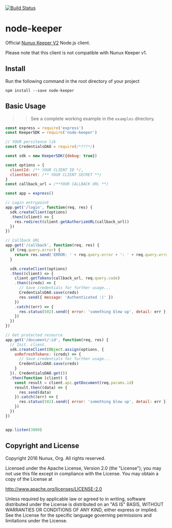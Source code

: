 [![Build Status](https://travis-ci.org/ncarlier/node-keeper.svg?branch=master)](https://travis-ci.org/ncarlier/node-keeper)

node-keeper
===========

Official <a href="http://keeper.nunux.org" target="_new">Nunux Keeper V2</a>
Node.js client.

Please note that this client is not compatible with Nunux Keeper v1.

Install
-------

Run the following command in the root directory of your project

```
npm install --save node-keeper
```

Basic Usage
-----------

>> See a complete working example in the `examples` directory.

```javascript
const express = require('express')
const KeeperSDK = require('node-keeper')

// YOUR persitence lib
const CredentialsDAO = require(/*???*/)

const sdk = new KeeperSDK({debug: true})

const options = {
  clientId: /** YOUR CLIENT ID */,
  clientSecret: /** YOUR CLIENT SECRET **/
}
const callback_url = /**YOUR CALLBACK URL **/

const app = express()

// Login entrypoint
app.get('/login', function(req, res) {
  sdk.createClient(options)
  .then((client) => {
    res.redirect(client.getAuthorizeURL(callback_url))
  })
})

// Callback URL
app.get('/callback', function(req, res) {
  if (req.query.error) {
    return res.send('ERROR: ' + req.query.error + ': ' + req.query.error_description)
  }

  sdk.createClient(options)
  .then((client) => {
    client.getTokens(callback_url, req.query.code)
    .then((creds) => {
      // Save credentials for further usage...
      CredentialsDAO.save(creds)
      res.send({ message: 'Authenticated :)' })
    })
    .catch((err) => {
      res.status(502).send({ error: 'something blew up', detail: err })
    })
  })
})

// Get protected resource
app.get('/document/:id', function(req, res) {
  // Init. client.
  sdk.createClient(Object.assign(options, {
    onRefreshTokens: (creds) => {
      // Save credentials for further usage...
      CredentialsDAO.save(creds)
    }
  }), CredentialsDAO.get())
  .then(function (client) {
    const result = client.api.getDocument(req.params.id)
    result.then((data) => {
      res.send(data)
    }).catch((err) => {
      res.status(502).send({ error: 'something blew up', detail: err })
    })
  })
})


app.listen(3000)
```

Copyright and License
---------------------

Copyright 2016 Nunux, Org. All rights reserved.

Licensed under the Apache License, Version 2.0 (the "License");
you may not use this file except in compliance with the License.
You may obtain a copy of the License at

   http://www.apache.org/licenses/LICENSE-2.0

Unless required by applicable law or agreed to in writing, software
distributed under the License is distributed on an "AS IS" BASIS,
WITHOUT WARRANTIES OR CONDITIONS OF ANY KIND, either express or implied.
See the License for the specific language governing permissions and
limitations under the License.
